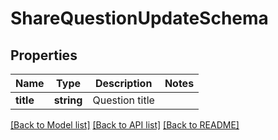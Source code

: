 # ShareQuestionUpdateSchema

## Properties
Name | Type | Description | Notes
------------ | ------------- | ------------- | -------------
**title** | **string** | Question title | 

[[Back to Model list]](../README.md#documentation-for-models) [[Back to API list]](../README.md#documentation-for-api-endpoints) [[Back to README]](../README.md)


